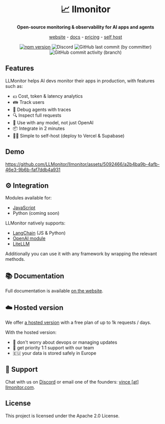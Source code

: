 <div align="center">

# 📈 llmonitor

**Open-source monitoring & observability for AI apps and agents**

[website](https://llmonitor.com) - [docs](https://llmonitor.com/docs) - [pricing](https://llmonitor.com/docs) - [self host](https://llmonitor.com/docs/self-host)

[![npm version](https://badge.fury.io/js/llmonitor.svg)](https://badge.fury.io/js/llmonitor) ![Discord](https://img.shields.io/badge/Discord-Join%20Chat-violet?labelColor=purple&style=flat&logo=discord&logoColor=white) ![GitHub last commit (by committer)](https://img.shields.io/github/last-commit/llmonitor/llmonitor) ![GitHub commit activity (branch)](https://img.shields.io/github/commit-activity/w/llmonitor/llmonitor)


</div>

## Features

LLMonitor helps AI devs monitor their apps in production, with features such as:

- 💵 Cost, token & latency analytics
- 👪 Track users
- 🐛 Debug agents with traces
- 🔍 Inspect full requests
- 🤖 Use with any model, not just OpenAI
- 📦 Integrate in 2 minutes
- 🧑‍💻 Simple to self-host (deploy to Vercel & Supabase)

## Demo

https://github.com/LLMonitor/llmonitor/assets/5092466/a2b4ba9b-4afb-46e3-9b6b-faf7ddb4a931


## ⚙️ Integration

Modules available for:

- [JavaScript](https://github.com/llmonitor/llmonitor-js)
- Python (coming soon)

LLMonitor natively supports:

- [LangChain](https://llmonitor.com/docs/langchain) (JS & Python)
- [OpenAI module](https://llmonitor.com/docs/js/openai)
- [LiteLLM](https://docs.litellm.ai/docs/observability/llmonitor_integration)

Additionally you can use it with any framework by wrapping the relevant methods.

## 📚 Documentation

Full documentation is available [on the website](https://llmonitor.com/docs/intro).

## ☁️ Hosted version

We offer [a hosted version](https://llmonitor.com) with a free plan of up to 1k requests / days.

With the hosted version:
- 👷 don't worry about devops or managing updates
- 🙋 get priority 1:1 support with our team
- 🇪🇺 your data is stored safely in Europe

## 🙋 Support

Chat with us on [Discord](https://discord.gg/8PafSG58kK) or email one of the founders: [vince [at] llmonitor.com](mailto:vince@llmonitor.com).

## License

This project is licensed under the Apache 2.0 License.
